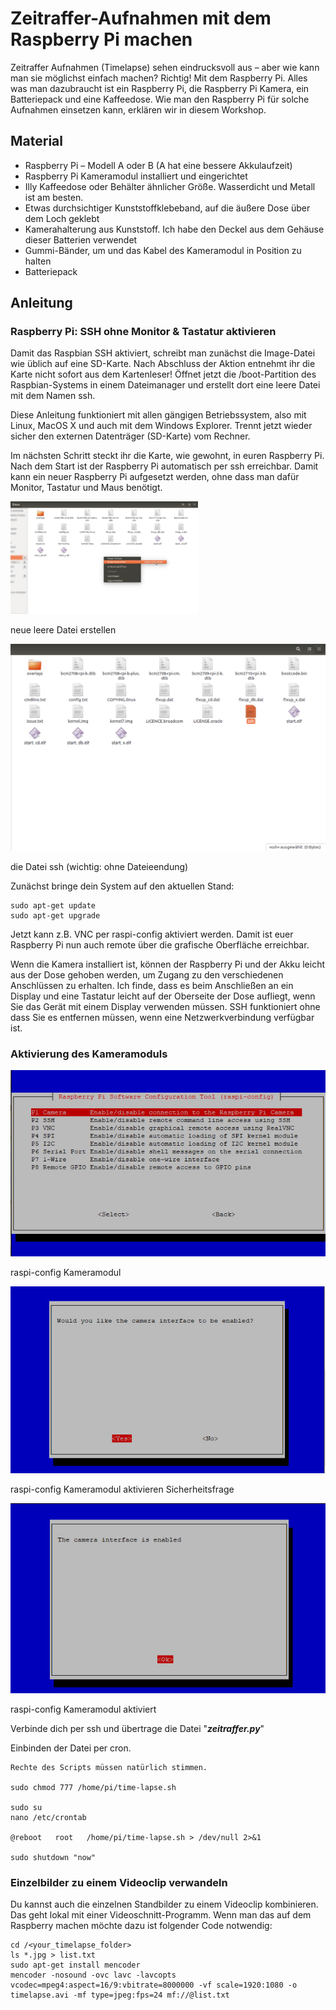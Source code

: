 # Zeitraffer-Aufnahmen mit dem Raspberry Pi machen

Zeitraffer Aufnahmen (Timelapse) sehen eindrucksvoll aus – aber wie kann man sie möglichst einfach machen? Richtig! Mit dem Raspberry Pi. Alles was man dazubraucht ist ein Raspberry Pi, die Raspberry Pi Kamera, ein Batteriepack und eine Kaffeedose. Wie man den Raspberry Pi für solche Aufnahmen einsetzen kann, erklären wir in diesem Workshop.

## Material

+ Raspberry Pi – Modell A oder B (A hat eine bessere Akkulaufzeit)
+ Raspberry Pi Kameramodul installiert und eingerichtet
+ Illy Kaffeedose oder Behälter ähnlicher Größe. Wasserdicht und Metall ist am besten.
+ Etwas durchsichtiger Kunststoffklebeband, auf die äußere Dose über dem Loch geklebt
+ Kamerahalterung aus Kunststoff. Ich habe den Deckel aus dem Gehäuse dieser Batterien verwendet
+ Gummi-Bänder, um  und das Kabel des Kameramodul in Position zu halten
+ Batteriepack

## Anleitung

### Raspberry Pi: SSH ohne Monitor & Tastatur aktivieren

Damit das Raspbian SSH aktiviert, schreibt man zunächst die Image-Datei wie üblich auf eine SD-Karte. Nach Abschluss der Aktion entnehmt ihr die Karte nicht sofort aus dem Kartenleser! Öffnet jetzt die /boot-Partition des Raspbian-Systems in einem Dateimanager und erstellt dort eine leere Datei mit dem Namen ssh.

Diese Anleitung funktioniert mit allen gängigen Betriebssystem, also mit Linux, MacOS X und auch mit dem Windows Explorer. Trennt jetzt wieder sicher den externen Datenträger (SD-Karte) vom Rechner.

Im nächsten Schritt steckt ihr die Karte, wie gewohnt, in euren Raspberry Pi. Nach dem Start ist der Raspberry Pi automatisch per ssh erreichbar. Damit kann ein neuer Raspberry Pi aufgesetzt werden, ohne dass man dafür Monitor, Tastatur und Maus benötigt.

![](images/neue_leere_datei_erstellen-300x180.png)

neue leere Datei erstellen

![](images/ssh_ohne_dateiendung.png)

die Datei ssh (wichtig: ohne Dateieendung)

Zunächst bringe dein System auf den aktuellen Stand:
```
sudo apt-get update
sudo apt-get upgrade
```
Jetzt kann z.B. VNC per raspi-config aktiviert werden. Damit ist euer Raspberry Pi nun auch remote über die grafische Oberfläche erreichbar.

Wenn die Kamera installiert ist, können der Raspberry Pi und der Akku leicht aus der Dose gehoben werden, um Zugang zu den verschiedenen Anschlüssen zu erhalten. Ich finde, dass es beim Anschließen an ein Display und eine Tastatur leicht auf der Oberseite der Dose aufliegt, wenn Sie das Gerät mit einem Display verwenden müssen. SSH funktioniert ohne dass Sie es entfernen müssen, wenn eine Netzwerkverbindung verfügbar ist.

### Aktivierung des Kameramoduls

![](images/raspi-config-camera_modul.jpg)

raspi-config Kameramodul

![](images/camera_modul_enabeled_question.jpg)

raspi-config Kameramodul aktivieren Sicherheitsfrage

![](images/camera_modul_enabeled.jpg)

raspi-config Kameramodul aktiviert


Verbinde dich per ssh und übertrage die Datei "**_zeitraffer.py_**"

Einbinden der Datei per cron.

```
Rechte des Scripts müssen natürlich stimmen.

sudo chmod 777 /home/pi/time-lapse.sh

sudo su
nano /etc/crontab

@reboot   root   /home/pi/time-lapse.sh > /dev/null 2>&1

sudo shutdown "now"
```


### Einzelbilder zu einem Videoclip verwandeln
Du kannst auch die einzelnen Standbilder zu einem Videoclip kombinieren. Das geht lokal mit einer Videoschnitt-Programm. Wenn man das auf dem Raspberry machen möchte dazu ist folgender Code notwendig:

```
cd /<your_timelapse_folder>
ls *.jpg > list.txt
sudo apt-get install mencoder
mencoder -nosound -ovc lavc -lavcopts vcodec=mpeg4:aspect=16/9:vbitrate=8000000 -vf scale=1920:1080 -o timelapse.avi -mf type=jpeg:fps=24 mf://@list.txt

```
